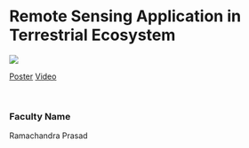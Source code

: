 # Remote Sensing Application in Terrestrial Ecosystem

![](31.%20Remote%20Sensing%20Application%20in%20Terrestrial%20Ecosystem.png)



[Poster](31.%20Remote%20Sensing%20Application%20in%20Terrestrial%20Ecosystem.pdf)
[Video](https://rndshowcase.iiit.ac.in/tto/TTO_website_data/Videos/278.mp4)

<br>


### Faculty Name

Ramachandra Prasad
